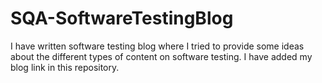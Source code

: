 # SQA-SoftwareTestingBlog
I have written software testing blog where I tried to provide some ideas about the different types of content on software testing. I have added my blog link in this repository.
